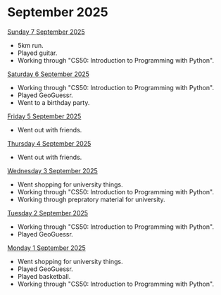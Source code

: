 # September 2025
<ins> Sunday 7 September 2025 </ins> <br>
+ 5km run.
+ Played guitar.
+ Working through "CS50: Introduction to Programming with Python".


<ins> Saturday 6 September 2025 </ins> <br>
+ Working through "CS50: Introduction to Programming with Python".
+ Played GeoGuessr.
+ Went to a birthday party.

<ins> Friday 5 September 2025 </ins> <br>
+ Went out with friends.

<ins> Thursday 4 September 2025 </ins> <br>
+ Went out with friends.

<ins> Wednesday 3 September 2025 </ins> <br>
+ Went shopping for university things.
+ Working through "CS50: Introduction to Programming with Python".
+ Working through prepratory material for university.

<ins> Tuesday 2 September 2025 </ins> <br>
+ Working through "CS50: Introduction to Programming with Python".
+ Played GeoGuessr.

<ins> Monday 1 September 2025 </ins> <br>
+ Went shopping for university things.
+ Played GeoGuessr.
+ Played basketball.
+ Working through "CS50: Introduction to Programming with Python".
